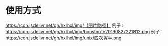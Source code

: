 # 使用方式


https://cdn.jsdelivr.net/gh/hxlhxl/img/【图片路径】
例子： https://cdn.jsdelivr.net/gh/hxlhxl/img/boostnote20190827221812.png
例子： https://cdn.jsdelivr.net/gh/hxlhxl/img/unix/四次挥手.png